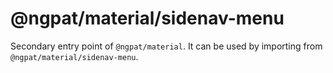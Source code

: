 # @ngpat/material/sidenav-menu

Secondary entry point of `@ngpat/material`. It can be used by importing from `@ngpat/material/sidenav-menu`.
